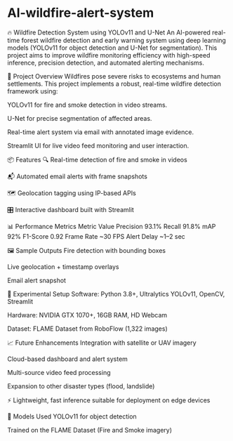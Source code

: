 # AI-wildfire-alert-system
🔥 Wildfire Detection System using YOLOv11 and U-Net
An AI-powered real-time forest wildfire detection and early warning system using deep learning models (YOLOv11 for object detection and U-Net for segmentation). This project aims to improve wildfire monitoring efficiency with high-speed inference, precision detection, and automated alerting mechanisms.

🚀 Project Overview
Wildfires pose severe risks to ecosystems and human settlements. This project implements a robust, real-time wildfire detection framework using:

YOLOv11 for fire and smoke detection in video streams.

U-Net for precise segmentation of affected areas.

Real-time alert system via email with annotated image evidence.

Streamlit UI for live video feed monitoring and user interaction.

📦 Features
🔍 Real-time detection of fire and smoke in videos

📬 Automated email alerts with frame snapshots

🗺️ Geolocation tagging using IP-based APIs

🎛️ Interactive dashboard built with Streamlit

📊 Performance Metrics
Metric	Value
Precision	93.1%
Recall	91.8%
mAP	92%
F1-Score	0.92
Frame Rate	~30 FPS
Alert Delay	~1–2 sec

🖼️ Sample Outputs
Fire detection with bounding boxes

Live geolocation + timestamp overlays

Email alert snapshot

🧪 Experimental Setup
Software: Python 3.8+, Ultralytics YOLOv11, OpenCV, Streamlit

Hardware: NVIDIA GTX 1070+, 16GB RAM, HD Webcam

Dataset: FLAME Dataset from RoboFlow (1,322 images)


📈 Future Enhancements
Integration with satellite or UAV imagery

Cloud-based dashboard and alert system

Multi-source video feed processing

Expansion to other disaster types (flood, landslide)

⚡ Lightweight, fast inference suitable for deployment on edge devices

🧠 Models Used
YOLOv11 for object detection

Trained on the FLAME Dataset (Fire and Smoke imagery)
